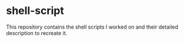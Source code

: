 # shell-script
This repository contains the shell scripts I worked on and their detailed description to recreate it.
